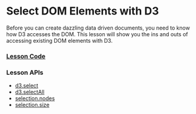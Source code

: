 # Select DOM Elements with D3

Before you can create dazzling data driven documents, you need to know how D3 accesses the DOM. This lesson will show you the ins and outs of accessing existing DOM elements with D3.

### [Lesson Code](https://embed.plnkr.co/github/bclinkinbeard/egghead-d3v4/07-select-dom-elements?show=src%2Fapp.js,preview)

### Lesson APIs
- [d3.select](https://github.com/d3/d3-selection/blob/master/README.md#select)
- [d3.selectAll](https://github.com/d3/d3-selection/blob/master/README.md#selectAll)
- [selection.nodes](https://github.com/d3/d3-selection/blob/master/README.md#selection_nodes)
- [selection.size](https://github.com/d3/d3-selection/blob/master/README.md#selection_size)
